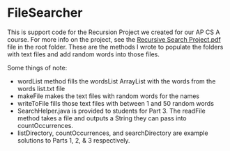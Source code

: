 # FileSearcher
This is support code for the Recursion Project we created for our AP CS A course. For more info on the project, see the [Recursive Search Project.pdf](https://github.com/plaforet/FileSearcher/blob/master/Recursive%20Search%20Project.pdf "Named link title") file in the root folder. These are the methods I wrote to populate the folders with text files and add random words into those files.

Some things of note:
* wordList method fills the wordsList ArrayList with the words from the words list.txt file
* makeFile makes the text files with random words for the names
* writeToFile fills those text files with between 1 and 50 random words
* SearchHelper.java is provided to students for Part 3. The readFile method takes a file and outputs a String they can pass into countOccurrences.
* listDirectory, countOccurrences, and searchDirectory are example solutions to Parts 1, 2, & 3 respectively.
